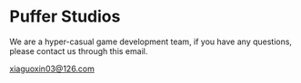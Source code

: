 
# Puffer Studios
We are a hyper-casual game development team, if you have any questions, please contact us through this email.

xiaguoxin03@126.com
